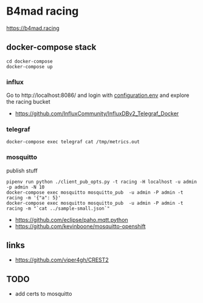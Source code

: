 # B4mad racing

https://b4mad.racing

## docker-compose stack

```
cd docker-compose
docker-compose up
```

### influx

Go to http://localhost:8086/ and login with [configuration.env](docker-compose/configuration.env)
and explore the racing bucket

* https://github.com/InfluxCommunity/InfluxDBv2_Telegraf_Docker

### telegraf

```
docker-compose exec telegraf cat /tmp/metrics.out
```

### mosquitto

publish stuff

```
pipenv run python ./client_pub_opts.py -t racing -H localhost -u admin -p admin -N 10
docker-compose exec mosquitto mosquitto_pub  -u admin -P admin -t racing -m '{"a": 5}'
docker-compose exec mosquitto mosquitto_pub  -u admin -P admin -t racing -m "`cat ../sample-small.json`"
```

* https://github.com/eclipse/paho.mqtt.python
* https://github.com/kevinboone/mosquitto-openshift

## links

* https://github.com/viper4gh/CREST2

## TODO

* add certs to mosquitto

